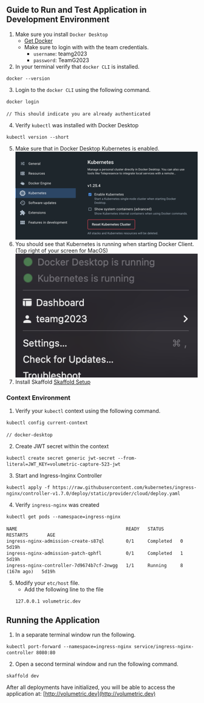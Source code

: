 ## Guide to Run and Test Application in Development Environment

1. Make sure you install `Docker Desktop`
    * [Get Docker](https://docs.docker.com/get-docker/)
    * Make sure to login with with the team credentials.
        * `username`: teamg2023
        * `password`: TeamG2023
2. In your terminal verify that `docker CLI` is installed.
```shell
docker --version
```
3. Login to the `docker CLI` using the following command.
```shell
docker login

// This should indicate you are already authenticated
```
4. Verify  `kubectl` was installed with Docker Desktop
```shell
kubectl version --short
```
5. Make sure that in Docker Desktop Kubernetes is enabled.
![Kubernetes Enabled](./images/kubernetes_enabled.png)
6. You should see that Kubernetes is running when starting Docker Client. (Top right of your screen for MacOS)
![Kubernetes Running](./images/kubernetes_running.png)
7. Install Skaffold
[Skaffold Setup](https://skaffold.dev/docs/install/)


### Context Environment

1. Verify your `kubectl` context using the following command.
```shell
kubectl config current-context

// docker-desktop
```
2. Create JWT secret within the context
```shell
kubectl create secret generic jwt-secret --from-literal=JWT_KEY=volumetric-capture-523-jwt
```
3. Start and Ingress-Inginx Controller 
```shell
kubectl apply -f https://raw.githubusercontent.com/kubernetes/ingress-nginx/controller-v1.7.0/deploy/static/provider/cloud/deploy.yaml
```
4. Verify `ingress-nginx` was created
```shell
kubectl get pods --namespace=ingress-nginx

NAME                                        READY   STATUS      RESTARTS       AGE
ingress-nginx-admission-create-s87ql        0/1     Completed   0              5d19h
ingress-nginx-admission-patch-qphfl         0/1     Completed   1              5d19h
ingress-nginx-controller-7d9674b7cf-2nwgg   1/1     Running     8 (167m ago)   5d19h
```
5. Modify your `etc/host` file.
    * Add the following line to the file
    ```plaintext
    127.0.0.1 volumetric.dev
    ```

## Running the Application

1. In a separate terminal window run the following.
```
kubectl port-forward --namespace=ingress-nginx service/ingress-nginx-controller 8080:80
```
2. Open a second terminal window and run the following command.
```shell
skaffold dev
```

After all deployments have initialized, you will be able to access the application at: [http://volumetric.dev](http://volumetric.dev)
